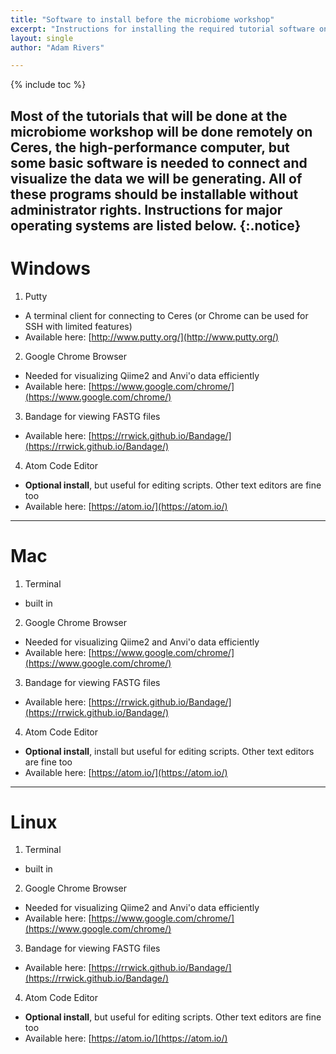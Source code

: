 ```yaml
---
title: "Software to install before the microbiome workshop"
excerpt: "Instructions for installing the required tutorial software on Windows, Mac and Ubuntu machines"
layout: single
author: "Adam Rivers"

---
```

{% include toc %}

Most of the tutorials that will be done at the microbiome workshop will be done remotely on Ceres, the high-performance computer, but some basic software is needed to connect and visualize the data we will be generating.  All of these programs should be installable without administrator rights. Instructions for major operating systems are listed below.
{:.notice}
---

# Windows

1. Putty
  * A terminal client for connecting to Ceres (or Chrome can be used for SSH with limited features)
  * Available here: [http://www.putty.org/](http://www.putty.org/)
2. Google Chrome Browser
  * Needed for visualizing Qiime2 and Anvi'o data efficiently
  * Available here: [https://www.google.com/chrome/](https://www.google.com/chrome/)
3. Bandage for viewing FASTG files
  * Available here: [https://rrwick.github.io/Bandage/](https://rrwick.github.io/Bandage/)
4. Atom Code Editor
  * **Optional install**, but useful for editing scripts. Other text editors are fine too
  *  Available here: [https://atom.io/](https://atom.io/)

---

# Mac
1. Terminal
  * built in
2. Google Chrome Browser
  * Needed for visualizing Qiime2 and Anvi'o data efficiently
  * Available here: [https://www.google.com/chrome/](https://www.google.com/chrome/)
3. Bandage for viewing FASTG files
  * Available here: [https://rrwick.github.io/Bandage/](https://rrwick.github.io/Bandage/)
4. Atom Code Editor
  * **Optional install**, install but useful for editing scripts. Other text editors are fine too
  *  Available here: [https://atom.io/](https://atom.io/)

---

# Linux

1. Terminal
  * built in
2. Google Chrome Browser
  * Needed for visualizing Qiime2 and Anvi'o data efficiently
  * Available here: [https://www.google.com/chrome/](https://www.google.com/chrome/)
3. Bandage for viewing FASTG files
  * Available here: [https://rrwick.github.io/Bandage/](https://rrwick.github.io/Bandage/)
4. Atom Code Editor
  * **Optional install**, but useful for editing scripts. Other text editors are fine too
  *  Available here: [https://atom.io/](https://atom.io/)
